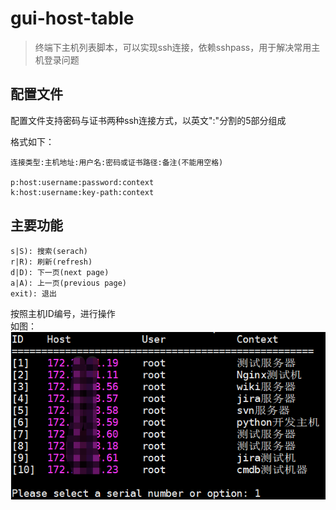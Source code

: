 # gui-host-table
> 终端下主机列表脚本，可以实现ssh连接，依赖sshpass，用于解决常用主机登录问题

## 配置文件
配置文件支持密码与证书两种ssh连接方式，以英文":"分割的5部分组成    

格式如下：  
```
连接类型:主机地址:用户名:密码或证书路径:备注(不能用空格)

p:host:username:password:context
k:host:username:key-path:context
```
## 主要功能
```
s|S): 搜索(serach)    
r|R): 刷新(refresh)    
d|D): 下一页(next page)     
a|A): 上一页(previous page)     
exit): 退出    
```
按照主机ID编号，进行操作   
如图：
![avatar](./1569750903.jpg)
